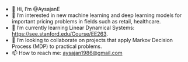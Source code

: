 - 👋 Hi, I’m @AysajanE
- 👀 I’m interested in new machine learning and deep learning models for important pricing problems in fields such as retail, healthcare.
- 🌱 I’m currently learning Linear Dynamical Systems: https://see.stanford.edu/Course/EE263.
- 💞️ I’m looking to collaborate on projects that apply Markov Decision Process (MDP) to practical problems.
- 📫 How to reach me: aysajan1986@gmail.com

<!---
AysajanE/AysajanE is a ✨ special ✨ repository because its `README.md` (this file) appears on your GitHub profile.
You can click the Preview link to take a look at your changes.
--->

